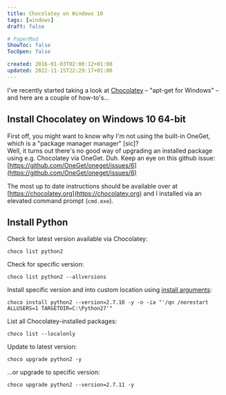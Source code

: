 ```yaml
---
title: Chocolatey on Windows 10
tags: [windows]
draft: false

# PaperMod
ShowToc: false
TocOpen: false

created: 2016-01-03T02:00:12+01:00
updated: 2022-11-15T22:29:17+01:00
---
```


I've recently started taking a look at [Chocolatey](https://chocolatey.org) –
"apt-get for Windows" – and here are a couple of how-to's...



## Install Chocolatey on Windows 10 64-bit

First off, you might want to know why I'm not using the built-in OneGet,
which is a "package manager manager" [sic]?  
Well, it turns out there's no good way of upgrading an installed package
using e.g. Chocolatey via OneGet. Duh. Keep an eye on this github issue:
[https://github.com/OneGet/oneget/issues/6](https://github.com/OneGet/oneget/issues/6)

The most up to date instructions should be available over at [https://chocolatey.org](https://chocolatey.org) and I installed via an
elevated command prompt (`cmd.exe`).


## Install Python

Check for latest version available via Chocolatey:

    choco list python2

Check for specific version:

    choco list python2 --allversions

Install specific version and into custom location using [install arguments](https://github.com/chocolatey/choco/wiki/CommandsInstall#options-and-switches):

    choco install python2 --version=2.7.10 -y -o -ia "'/qn /norestart ALLUSERS=1 TARGETDIR=C:\Python27'"

List all Chocolatey-installed packages:

    choco list --localonly

Update to latest version:

    choco upgrade python2 -y

...or upgrade to specific version:

    choco upgrade python2 --version=2.7.11 -y
